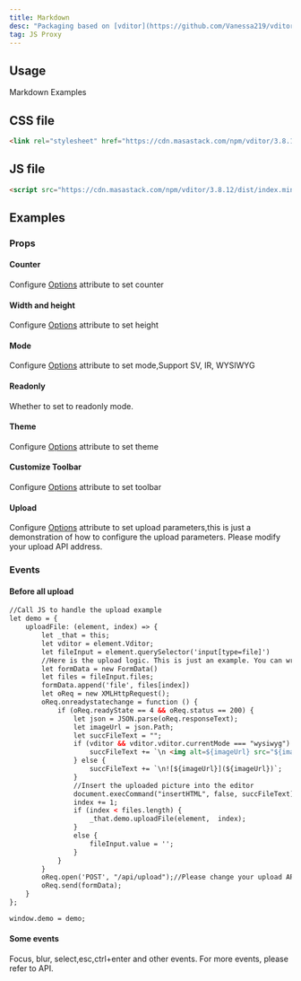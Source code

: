 ```yaml
---
title: Markdown
desc: "Packaging based on [vditor](https://github.com/Vanessa219/vditor)"
tag: JS Proxy
---
```


## Usage

Markdown Examples

<masa-example file="Examples.components.markdowns.Usage"></masa-example>

## CSS file

```html
<link rel="stylesheet" href="https://cdn.masastack.com/npm/vditor/3.8.12/dist/index.css" />
```

## JS file

```html
<script src="https://cdn.masastack.com/npm/vditor/3.8.12/dist/index.min.js"></script>
```

## Examples

### Props

#### Counter

Configure [Options](https://ld246.com/article/1549638745630#options) attribute to set counter

<masa-example file="Examples.components.markdowns.Counter"></masa-example>

#### Width and height

Configure [Options](https://ld246.com/article/1549638745630#options) attribute to set height

<masa-example file="Examples.components.markdowns.HeightAndWidth"></masa-example>

#### Mode

Configure [Options](https://ld246.com/article/1549638745630#options) attribute to set mode,Support SV, IR, WYSIWYG

<masa-example file="Examples.components.markdowns.Mode"></masa-example>

#### Readonly

Whether to set to readonly mode.

<masa-example file="Examples.components.markdowns.Readonly"></masa-example>

#### Theme

Configure [Options](https://ld246.com/article/1549638745630#options) attribute to set theme

<masa-example file="Examples.components.markdowns.Theme"></masa-example>

#### Customize Toolbar

Configure [Options](https://ld246.com/article/1549638745630#options) attribute to set toolbar

<masa-example file="Examples.components.markdowns.Toolbar"></masa-example>

#### Upload

Configure [Options](https://ld246.com/article/1549638745630#options-upload) attribute to set upload parameters,this is just a demonstration of how to configure the upload parameters. Please modify your upload API address.

<masa-example file="Examples.components.markdowns.Upload"></masa-example>

### Events

#### Before all upload

```html
//Call JS to handle the upload example
let demo = {
    uploadFile: (element, index) => {
        let _that = this;
        let vditor = element.Vditor;
        let fileInput = element.querySelector('input[type=file]')
        //Here is the upload logic. This is just an example. You can write your own processing logic
        let formData = new FormData()
        let files = fileInput.files;
        formData.append('file', files[index])
        let oReq = new XMLHttpRequest();
        oReq.onreadystatechange = function () {
            if (oReq.readyState == 4 && oReq.status == 200) {
                let json = JSON.parse(oReq.responseText);
                let imageUrl = json.Path;
                let succFileText = "";
                if (vditor && vditor.vditor.currentMode === "wysiwyg") {
                    succFileText += `\n <img alt=${imageUrl} src="${imageUrl}">`;
                } else {
                    succFileText += `\n![${imageUrl}](${imageUrl})`;
                }
                //Insert the uploaded picture into the editor
                document.execCommand("insertHTML", false, succFileText);
                index += 1;
                if (index < files.length) {
                    _that.demo.uploadFile(element,  index);
                }
                else {
                    fileInput.value = '';
                }
            }
        }
        oReq.open('POST', "/api/upload");//Please change your upload API address
        oReq.send(formData);
    }
};

window.demo = demo;
```

<masa-example file="Examples.components.markdowns.BeforeAllUpload"></masa-example>

#### Some events

Focus, blur, select,esc,ctrl+enter and other events. For more events, please refer to API.

<masa-example file="Examples.components.markdowns.SomeEvents"></masa-example>